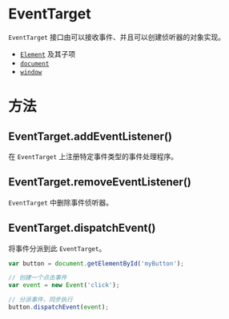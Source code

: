 # EventTarget

`EventTarget` 接口由可以接收事件、并且可以创建侦听器的对象实现。

- [`Element`](https://developer.mozilla.org/zh-CN/docs/Web/API/Element) 及其子项
- [`document`](https://developer.mozilla.org/zh-CN/docs/Web/API/Document)
- [`window`](https://developer.mozilla.org/zh-CN/docs/Web/API/Window) 



# 方法

## EventTarget.addEventListener()

在 `EventTarget` 上注册特定事件类型的事件处理程序。

## EventTarget.removeEventListener()

`EventTarget` 中删除事件侦听器。

## EventTarget.dispatchEvent()

将事件分派到此 `EventTarget`。

```javascript
var button = document.getElementById('myButton');

// 创建一个点击事件
var event = new Event('click');

// 分派事件，同步执行
button.dispatchEvent(event);

```

